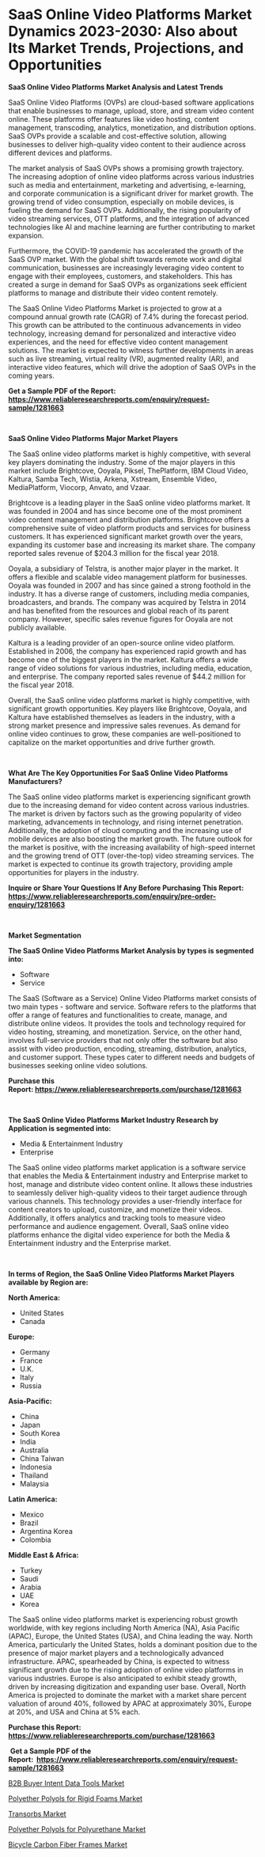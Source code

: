 <p><h1>SaaS Online Video Platforms Market Dynamics 2023-2030: Also about Its Market Trends, Projections, and Opportunities</h1></p><p><strong>SaaS Online Video Platforms Market Analysis and Latest Trends</strong></p>
<p><p>SaaS Online Video Platforms (OVPs) are cloud-based software applications that enable businesses to manage, upload, store, and stream video content online. These platforms offer features like video hosting, content management, transcoding, analytics, monetization, and distribution options. SaaS OVPs provide a scalable and cost-effective solution, allowing businesses to deliver high-quality video content to their audience across different devices and platforms.</p><p>The market analysis of SaaS OVPs shows a promising growth trajectory. The increasing adoption of online video platforms across various industries such as media and entertainment, marketing and advertising, e-learning, and corporate communication is a significant driver for market growth. The growing trend of video consumption, especially on mobile devices, is fueling the demand for SaaS OVPs. Additionally, the rising popularity of video streaming services, OTT platforms, and the integration of advanced technologies like AI and machine learning are further contributing to market expansion.</p><p>Furthermore, the COVID-19 pandemic has accelerated the growth of the SaaS OVP market. With the global shift towards remote work and digital communication, businesses are increasingly leveraging video content to engage with their employees, customers, and stakeholders. This has created a surge in demand for SaaS OVPs as organizations seek efficient platforms to manage and distribute their video content remotely.</p><p>The SaaS Online Video Platforms Market is projected to grow at a compound annual growth rate (CAGR) of 7.4% during the forecast period. This growth can be attributed to the continuous advancements in video technology, increasing demand for personalized and interactive video experiences, and the need for effective video content management solutions. The market is expected to witness further developments in areas such as live streaming, virtual reality (VR), augmented reality (AR), and interactive video features, which will drive the adoption of SaaS OVPs in the coming years.</p></p>
<p><strong>Get a Sample PDF of the Report:&nbsp; <a href="https://www.reliableresearchreports.com/enquiry/request-sample/1281663">https://www.reliableresearchreports.com/enquiry/request-sample/1281663</a></strong></p>
<p>&nbsp;</p>
<p><strong>SaaS Online Video Platforms Major Market Players</strong></p>
<p><p>The SaaS online video platforms market is highly competitive, with several key players dominating the industry. Some of the major players in this market include Brightcove, Ooyala, Piksel, ThePlatform, IBM Cloud Video, Kaltura, Samba Tech, Wistia, Arkena, Xstream, Ensemble Video, MediaPlatform, Viocorp, Anvato, and Vzaar.</p><p>Brightcove is a leading player in the SaaS online video platforms market. It was founded in 2004 and has since become one of the most prominent video content management and distribution platforms. Brightcove offers a comprehensive suite of video platform products and services for business customers. It has experienced significant market growth over the years, expanding its customer base and increasing its market share. The company reported sales revenue of $204.3 million for the fiscal year 2018.</p><p>Ooyala, a subsidiary of Telstra, is another major player in the market. It offers a flexible and scalable video management platform for businesses. Ooyala was founded in 2007 and has since gained a strong foothold in the industry. It has a diverse range of customers, including media companies, broadcasters, and brands. The company was acquired by Telstra in 2014 and has benefited from the resources and global reach of its parent company. However, specific sales revenue figures for Ooyala are not publicly available.</p><p>Kaltura is a leading provider of an open-source online video platform. Established in 2006, the company has experienced rapid growth and has become one of the biggest players in the market. Kaltura offers a wide range of video solutions for various industries, including media, education, and enterprise. The company reported sales revenue of $44.2 million for the fiscal year 2018.</p><p>Overall, the SaaS online video platforms market is highly competitive, with significant growth opportunities. Key players like Brightcove, Ooyala, and Kaltura have established themselves as leaders in the industry, with a strong market presence and impressive sales revenues. As demand for online video continues to grow, these companies are well-positioned to capitalize on the market opportunities and drive further growth.</p></p>
<p>&nbsp;</p>
<p><strong>What Are The Key Opportunities For SaaS Online Video Platforms Manufacturers?</strong></p>
<p><p>The SaaS online video platforms market is experiencing significant growth due to the increasing demand for video content across various industries. The market is driven by factors such as the growing popularity of video marketing, advancements in technology, and rising internet penetration. Additionally, the adoption of cloud computing and the increasing use of mobile devices are also boosting the market growth. The future outlook for the market is positive, with the increasing availability of high-speed internet and the growing trend of OTT (over-the-top) video streaming services. The market is expected to continue its growth trajectory, providing ample opportunities for players in the industry.</p></p>
<p><strong>Inquire or Share Your Questions If Any Before Purchasing This Report: <a href="https://www.reliableresearchreports.com/enquiry/pre-order-enquiry/1281663">https://www.reliableresearchreports.com/enquiry/pre-order-enquiry/1281663</a></strong></p>
<p>&nbsp;</p>
<p><strong>Market Segmentation</strong></p>
<p><strong>The SaaS Online Video Platforms Market Analysis by types is segmented into:</strong></p>
<p><ul><li>Software</li><li>Service</li></ul></p>
<p><p>The SaaS (Software as a Service) Online Video Platforms market consists of two main types - software and service. Software refers to the platforms that offer a range of features and functionalities to create, manage, and distribute online videos. It provides the tools and technology required for video hosting, streaming, and monetization. Service, on the other hand, involves full-service providers that not only offer the software but also assist with video production, encoding, streaming, distribution, analytics, and customer support. These types cater to different needs and budgets of businesses seeking online video solutions.</p></p>
<p><strong>Purchase this Report:&nbsp;<a href="https://www.reliableresearchreports.com/purchase/1281663">https://www.reliableresearchreports.com/purchase/1281663</a></strong></p>
<p>&nbsp;</p>
<p><strong>The SaaS Online Video Platforms Market Industry Research by Application is segmented into:</strong></p>
<p><ul><li>Media & Entertainment Industry</li><li>Enterprise</li></ul></p>
<p><p>The SaaS online video platforms market application is a software service that enables the Media & Entertainment industry and Enterprise market to host, manage and distribute video content online. It allows these industries to seamlessly deliver high-quality videos to their target audience through various channels. This technology provides a user-friendly interface for content creators to upload, customize, and monetize their videos. Additionally, it offers analytics and tracking tools to measure video performance and audience engagement. Overall, SaaS online video platforms enhance the digital video experience for both the Media & Entertainment industry and the Enterprise market.</p></p>
<p>&nbsp;</p>
<p><strong>In terms of Region, the SaaS Online Video Platforms Market Players available by Region are:</strong></p>
<p>
    <p> <strong> North America: </strong>
        <ul>
            <li>United States</li>
            <li>Canada</li>
        </ul>
        </p> 
    <p> <strong> Europe: </strong>
        <ul>
            <li>Germany</li>
            <li>France</li>
            <li>U.K.</li>
            <li>Italy</li>
            <li>Russia</li>
        </ul>
        </p> 
    <p> <strong> Asia-Pacific: </strong>
        <ul>
            <li>China</li>
            <li>Japan</li>
            <li>South Korea</li>
            <li>India</li>
            <li>Australia</li>
            <li>China Taiwan</li>
            <li>Indonesia</li>
            <li>Thailand</li>
            <li>Malaysia</li>
        </ul>
        </p> 
    <p> <strong> Latin America: </strong>
        <ul>
            <li>Mexico</li>
            <li>Brazil</li>
            <li>Argentina Korea</li>
            <li>Colombia</li>
        </ul>
        </p> 
    <p> <strong> Middle East & Africa: </strong>
        <ul>
            <li>Turkey</li>
            <li>Saudi</li>
            <li>Arabia</li>
            <li>UAE</li>
            <li>Korea</li>
        </ul>
    </p>
    </p>
<p><p>The SaaS online video platforms market is experiencing robust growth worldwide, with key regions including North America (NA), Asia Pacific (APAC), Europe, the United States (USA), and China leading the way. North America, particularly the United States, holds a dominant position due to the presence of major market players and a technologically advanced infrastructure. APAC, spearheaded by China, is expected to witness significant growth due to the rising adoption of online video platforms in various industries. Europe is also anticipated to exhibit steady growth, driven by increasing digitization and expanding user base. Overall, North America is projected to dominate the market with a market share percent valuation of around 40%, followed by APAC at approximately 30%, Europe at 20%, and USA and China at 5% each.</p></p>
<p><strong>Purchase this Report: <a href="https://www.reliableresearchreports.com/purchase/1281663">https://www.reliableresearchreports.com/purchase/1281663</a></strong></p>
<p>&nbsp;<strong>Get a Sample PDF of the Report:&nbsp;&nbsp;<a href="https://www.reliableresearchreports.com/enquiry/request-sample/1281663">https://www.reliableresearchreports.com/enquiry/request-sample/1281663</a></strong></p>
<p><strong></strong></p>
<p><p><a href="https://github.com/aasishrp01/Market-Research-Report-List-1/blob/main/b2b-buyer-intent-data-tools-market.md">B2B Buyer Intent Data Tools Market</a></p><p><a href="https://www.linkedin.com/pulse/polyether-polyols-rigid-foams-market-size-share-global/">Polyether Polyols for Rigid Foams Market</a></p><p><a href="https://medium.com/@yjwzfixtb68151/transorbs-market-size-growth-forecast-2023-2030-838693f37a64">Transorbs Market</a></p><p><a href="https://www.linkedin.com/pulse/polyether-polyols-polyurethane-market-size-2023-2030/">Polyether Polyols for Polyurethane Market</a></p><p><a href="https://github.com/rahu1506/Market-Research-Report-List-1/blob/main/bicycle-carbon-fiber-frames-market.md">Bicycle Carbon Fiber Frames Market</a></p></p>